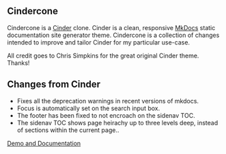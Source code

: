 ## Cindercone

Cindercone is a [Cinder](https://github.com/chrissimpkins/cinder) clone. Cinder
is a clean, responsive [MkDocs](http://mkdocs.org) static documentation site
generator theme. Cindercone is a collection of changes intended to improve and
tailor Cinder for my particular use-case.

All credit goes to Chris Simpkins for the great original Cinder theme. Thanks!

## Changes from Cinder

+ Fixes all the deprecation warnings in recent versions of mkdocs.
+ Focus is automatically set on the search input box.
+ The footer has been fixed to not encroach on the sidenav TOC.
+ The sidenav TOC shows page heirachy up to three levels deep, instead of
  sections within the current page..

[Demo and Documentation](https://scotte.github.io/cindercone)
